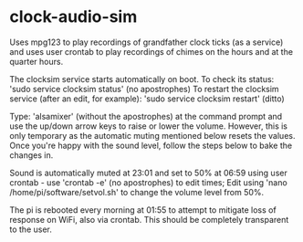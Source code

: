 # clock-audio-sim

Uses mpg123 to play recordings of grandfather clock ticks (as a service)
and uses user crontab to play recordings of chimes on the hours and at the quarter hours.

The clocksim service starts automatically on boot.
To check its status: 'sudo service clocksim status' (no apostrophes)
To restart the clocksim service (after an edit, for example): 'sudo service clocksim restart' (ditto)

Type: 'alsamixer' (without the apostrophes) at the command prompt and use the  up/down arrow keys to raise or lower the volume.
However, this is only temporary as the automatic muting mentioned below resets the values.  Once you're happy with the sound
level, follow the steps below to bake the changes in.

Sound is automatically muted at 23:01 and set to 50% at 06:59 using user crontab - use 'crontab -e' (no apostrophes)
to edit times; Edit using  'nano /home/pi/software/setvol.sh' to change the volume level from 50%.

The pi is rebooted every morning at 01:55 to attempt to mitigate loss of response on WiFi, also via crontab.  This should
be completely transparent to the user.
